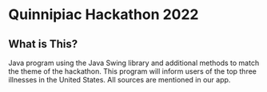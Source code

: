# Quinnipiac Hackathon 2022

## What is This?
Java program using the Java Swing library and additional methods to match the theme of the hackathon. This program will inform users of the top three illnesses in the United States. All sources are mentioned in our app. 
